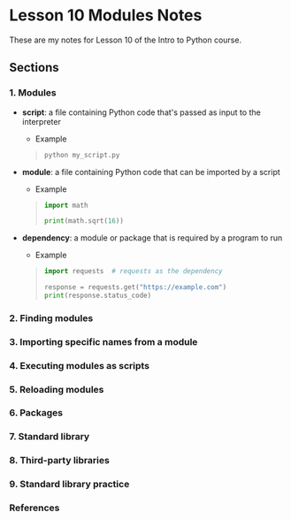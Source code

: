 # Lesson 10 Modules Notes

These are my notes for Lesson 10 of the Intro to Python course.

## Sections

### 1. Modules

- **script**: a file containing Python code that's passed as input to the interpreter
  -  Example
  > ``` python
  > python my_script.py
  > ```

- **module**: a file containing Python code that can be imported by a script
  - Example
  > ``` python
  > import math
  >
  > print(math.sqrt(16))
  > ```

- **dependency**: a module or package that is required by a program to run
  - Example
  > ``` python
  > import requests  # requests as the dependency
  >
  > response = requests.get("https://example.com")
  > print(response.status_code)
  > ```

### 2. Finding modules

### 3. Importing specific names from a module

### 4. Executing modules as scripts

### 5. Reloading modules

### 6. Packages

### 7. Standard library

### 8. Third-party libraries

### 9. Standard library practice

### References
